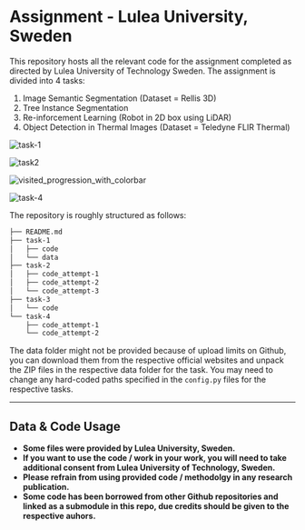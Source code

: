# Assignment - Lulea University, Sweden
This repository hosts all the relevant code for the assignment completed as directed by Lulea University of Technology Sweden.
The assignment is divided into 4 tasks:
1. Image Semantic Segmentation (Dataset = Rellis 3D)
2. Tree Instance Segmentation
3. Re-inforcement Learning (Robot in 2D box using LiDAR)
4. Object Detection in Thermal Images (Dataset = Teledyne FLIR Thermal)

![task-1](https://github.com/user-attachments/assets/e56f1239-3be3-47cc-9351-717c5e5645c9)

![task2](https://github.com/user-attachments/assets/66f19ecc-cb16-4d95-9134-fc860f59a16d)

![visited_progression_with_colorbar](https://github.com/user-attachments/assets/d358109d-b8b8-4b9d-a1fb-8eef2d4db810)

![task-4](https://github.com/user-attachments/assets/451c3e03-38b3-438b-a1a6-d2ffef3a2903) 

The repository is roughly structured as follows:
```bash
├── README.md
├── task-1
│   ├── code
│   └── data
├── task-2
│   ├── code_attempt-1
│   ├── code_attempt-2
│   └── code_attempt-3
├── task-3
│   └── code
└── task-4
    ├── code_attempt-1
    └── code_attempt-2
```

The data folder might not be provided because of upload limits on Github, you can download them from the respective official websites and unpack the ZIP files in the respective data folder for the task. You may need to change any hard-coded paths specified in the `config.py` files for the respective tasks.

---

## Data & Code Usage
- **Some files were provided by Lulea University, Sweden.**
- **If you want to use the code / work in your work, you will need to take additional consent from Lulea University of Technology, Sweden.**
- **Please refrain from using provided code / methodolgy in any research publication.**
- **Some code has been borrowed from other Github repositories and linked as a submodule in this repo, due credits should be given to the respective auhors.**
